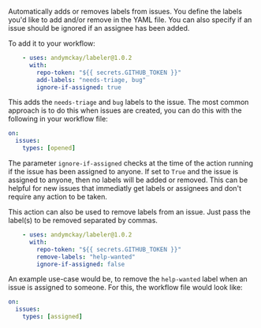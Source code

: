 Automatically adds or removes labels from issues. You define the labels you'd like to add and/or remove in the YAML file. You can also specify if an issue should be ignored if an assignee has been added.

To add it to your workflow:

```yml
    - uses: andymckay/labeler@1.0.2
      with:
        repo-token: "${{ secrets.GITHUB_TOKEN }}"
        add-labels: "needs-triage, bug"
        ignore-if-assigned: true
```

This adds the `needs-triage` and `bug` labels to the issue. The most common approach is to do this when issues are created, you can do this with the following in your workflow file:

```yml
on:
  issues:
    types: [opened]
```

The parameter `ignore-if-assigned` checks at the time of the action running if the issue has been assigned to anyone. If set to `True` and the issue is assigned to anyone, then no labels will be added or removed. This can be helpful for new issues that immediatly get labels or assignees and don't require any action to be taken.

This action can also be used to remove labels from an issue. Just pass the label(s) to be removed separated by commas.

```yml
    - uses: andymckay/labeler@1.0.2
      with:
        repo-token: "${{ secrets.GITHUB_TOKEN }}"
        remove-labels: "help-wanted"
        ignore-if-assigned: false
```

An example use-case would be, to remove the `help-wanted` label when an issue is assigned to someone. For this, the workflow file would look like:

```yml
on:
  issues:
    types: [assigned]
```
